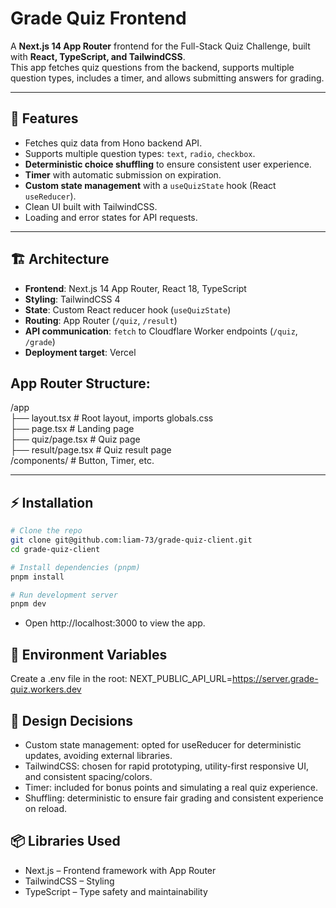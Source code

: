 # Grade Quiz Frontend

A **Next.js 14 App Router** frontend for the Full-Stack Quiz Challenge, built with **React, TypeScript, and TailwindCSS**.  
This app fetches quiz questions from the backend, supports multiple question types, includes a timer, and allows submitting answers for grading.

---

## 🚀 Features

- Fetches quiz data from Hono backend API.
- Supports multiple question types: `text`, `radio`, `checkbox`.
- **Deterministic choice shuffling** to ensure consistent user experience.
- **Timer** with automatic submission on expiration.
- **Custom state management** with a `useQuizState` hook (React `useReducer`).
- Clean UI built with TailwindCSS.
- Loading and error states for API requests.

---

## 🏗️ Architecture

- **Frontend**: Next.js 14 App Router, React 18, TypeScript
- **Styling**: TailwindCSS 4
- **State**: Custom React reducer hook (`useQuizState`)
- **Routing**: App Router (`/quiz`, `/result`)
- **API communication**: `fetch` to Cloudflare Worker endpoints (`/quiz`, `/grade`)
- **Deployment target**: Vercel

## App Router Structure:

/app \
├── layout.tsx # Root layout, imports globals.css \
├── page.tsx # Landing page \
├── quiz/page.tsx # Quiz page \
├── result/page.tsx # Quiz result page \
/components/ # Button, Timer, etc.

---

## ⚡ Installation

```bash
# Clone the repo
git clone git@github.com:liam-73/grade-quiz-client.git
cd grade-quiz-client

# Install dependencies (pnpm)
pnpm install

# Run development server
pnpm dev
```

- Open http://localhost:3000 to view the app.

## 🔧 Environment Variables

Create a .env file in the root:
NEXT_PUBLIC_API_URL=https://server.grade-quiz.workers.dev

## 📝 Design Decisions

- Custom state management: opted for useReducer for deterministic updates, avoiding external libraries.
- TailwindCSS: chosen for rapid prototyping, utility-first responsive UI, and consistent spacing/colors.
- Timer: included for bonus points and simulating a real quiz experience.
- Shuffling: deterministic to ensure fair grading and consistent experience on reload.

## 📦 Libraries Used

- Next.js – Frontend framework with App Router
- TailwindCSS – Styling
- TypeScript – Type safety and maintainability
